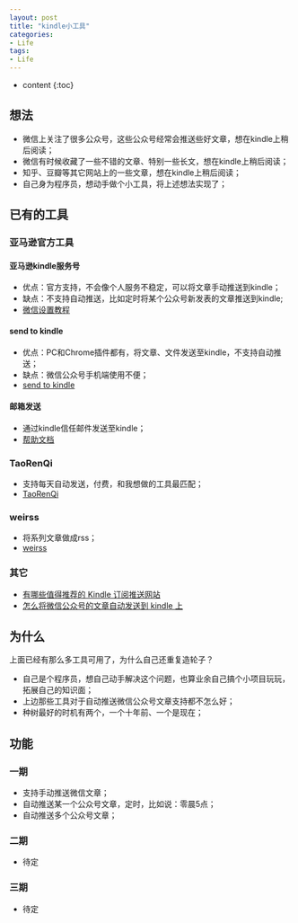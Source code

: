 ```yaml
---
layout: post
title: "kindle小工具"
categories: 
- Life
tags:
- Life
---
```


* content
{:toc}

## 想法
* 微信上关注了很多公众号，这些公众号经常会推送些好文章，想在kindle上稍后阅读；
* 微信有时候收藏了一些不错的文章、特别一些长文，想在kindle上稍后阅读；
* 知乎、豆瓣等其它网站上的一些文章，想在kindle上稍后阅读；
* 自己身为程序员，想动手做个小工具，将上述想法实现了；

## 已有的工具

### 亚马逊官方工具

#### 亚马逊kindle服务号
* 优点：官方支持，不会像个人服务不稳定，可以将文章手动推送到kindle；
* 缺点：不支持自动推送，比如定时将某个公众号新发表的文章推送到kindle;
* [微信设置教程](http://mp.weixin.qq.com/s?__biz=MzAxMTAzNDM2OQ==&mid=203661957&idx=1&sn=92ff00865b49bc34d0cf4e853e678571#rd)

#### send to kindle
* 优点：PC和Chrome插件都有，将文章、文件发送至kindle，不支持自动推送；
* 缺点：微信公众号手机端使用不便；
* [send to kindle](http://www.amazon.com/gp/sendtokindle)

#### 邮箱发送
* 通过kindle信任邮件发送至kindle；  
* [帮助文档](https://www.amazon.cn/gp/help/customer/display.html/ref=hp_bc_nav?ie=UTF8&nodeId=201706240)

### TaoRenQi
* 支持每天自动发送，付费，和我想做的工具最匹配；
* [TaoRenQi](http://vip.taorenqi.com/index.shtml)

### weirss
* 将系列文章做成rss；
* [weirss](http://weirss.me/)

### 其它
* [有哪些值得推荐的 Kindle 订阅推送网站](https://www.zhihu.com/question/20093221)
* [怎么将微信公众号的文章自动发送到 kindle 上](https://www.zhihu.com/question/31461251)

## 为什么
上面已经有那么多工具可用了，为什么自己还重复造轮子？  

* 自己是个程序员，想自己动手解决这个问题，也算业余自己搞个小项目玩玩，拓展自己的知识面；
* 上边那些工具对于自动推送微信公众号文章支持都不怎么好；
* 种树最好的时机有两个，一个十年前、一个是现在；

## 功能

### 一期
* 支持手动推送微信文章；
* 自动推送某一个公众号文章，定时，比如说：零晨5点；
* 自动推送多个公众号文章；

### 二期
* 待定

### 三期
* 待定



